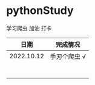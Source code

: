 # pythonStudy

学习爬虫
加油 打卡

| 日期         | 完成情况    |
|------------|---------|
| 2022.10.12 | 手刃个爬虫 √ |
|            |         |
|            |         |
|            |         |
|            |         |
|            |         |
|            |         |
|            |         |
